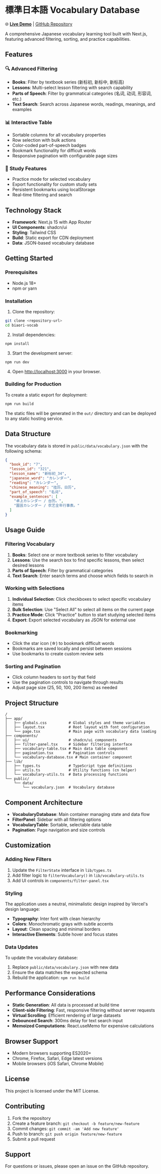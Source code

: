 # 標準日本語 Vocabulary Database

🌐 **[Live Demo](https://sandman-ren.github.io/biaori-vocab/)** | [GitHub Repository](https://github.com/Sandman-Ren/biaori-vocab)

A comprehensive Japanese vocabulary learning tool built with Next.js, featuring advanced filtering, sorting, and practice capabilities.

## Features

### 🔍 **Advanced Filtering**
- **Books**: Filter by textbook series (新标初, 新标中, 新标高)
- **Lessons**: Multi-select lesson filtering with search capability
- **Parts of Speech**: Filter by grammatical categories (名词, 动词, 形容词, etc.)
- **Text Search**: Search across Japanese words, readings, meanings, and examples

### 📊 **Interactive Table**
- Sortable columns for all vocabulary properties
- Row selection with bulk actions
- Color-coded part-of-speech badges
- Bookmark functionality for difficult words
- Responsive pagination with configurable page sizes

### 🎯 **Study Features**
- Practice mode for selected vocabulary
- Export functionality for custom study sets
- Persistent bookmarks using localStorage
- Real-time filtering and search

## Technology Stack

- **Framework**: Next.js 15 with App Router
- **UI Components**: shadcn/ui
- **Styling**: Tailwind CSS
- **Build**: Static export for CDN deployment
- **Data**: JSON-based vocabulary database

## Getting Started

### Prerequisites
- Node.js 18+ 
- npm or yarn

### Installation

1. Clone the repository:
```bash
git clone <repository-url>
cd biaori-vocab
```

2. Install dependencies:
```bash
npm install
```

3. Start the development server:
```bash
npm run dev
```

4. Open [http://localhost:3000](http://localhost:3000) in your browser.

### Building for Production

To create a static export for deployment:

```bash
npm run build
```

The static files will be generated in the `out/` directory and can be deployed to any static hosting service.

## Data Structure

The vocabulary data is stored in `public/data/vocabulary.json` with the following schema:

```json
{
  "book_id": "7",
  "lesson_id": "321", 
  "lesson_name": "新标初_34",
  "japanese_word": "カレンダー",
  "reading": "カレンダー",
  "chinese_meaning": "挂历，日历",
  "part_of_speech": "名词",
  "example_sentences": [
    "卓上カレンダー / 台历。",
    "園芸カレンダー / 农艺全年行事表。"
  ]
}
```

## Usage Guide

### Filtering Vocabulary

1. **Books**: Select one or more textbook series to filter vocabulary
2. **Lessons**: Use the search box to find specific lessons, then select desired lessons
3. **Parts of Speech**: Filter by grammatical categories
4. **Text Search**: Enter search terms and choose which fields to search in

### Working with Selections

1. **Individual Selection**: Click checkboxes to select specific vocabulary items
2. **Bulk Selection**: Use "Select All" to select all items on the current page
3. **Practice Mode**: Click "Practice" button to start studying selected items
4. **Export**: Export selected vocabulary as JSON for external use

### Bookmarking

- Click the star icon (☆) to bookmark difficult words
- Bookmarks are saved locally and persist between sessions
- Use bookmarks to create custom review sets

### Sorting and Pagination

- Click column headers to sort by that field
- Use the pagination controls to navigate through results
- Adjust page size (25, 50, 100, 200 items) as needed

## Project Structure

```
/
├── app/
│   ├── globals.css          # Global styles and theme variables
│   ├── layout.tsx           # Root layout with font configuration
│   └── page.tsx             # Main page with vocabulary data loading
├── components/
│   ├── ui/                  # shadcn/ui components
│   ├── filter-panel.tsx     # Sidebar filtering interface
│   ├── vocabulary-table.tsx # Main data table component
│   ├── pagination.tsx       # Pagination controls
│   └── vocabulary-database.tsx # Main container component
├── lib/
│   ├── types.ts             # TypeScript type definitions
│   ├── utils.ts             # Utility functions (cn helper)
│   └── vocabulary-utils.ts  # Data processing functions
└── public/
    └── data/
        └── vocabulary.json  # Vocabulary database
```

## Component Architecture

- **VocabularyDatabase**: Main container managing state and data flow
- **FilterPanel**: Sidebar with all filtering options
- **VocabularyTable**: Sortable, selectable data table
- **Pagination**: Page navigation and size controls

## Customization

### Adding New Filters

1. Update the `FilterState` interface in `lib/types.ts`
2. Add filter logic to `filterVocabulary()` in `lib/vocabulary-utils.ts`
3. Add UI controls in `components/filter-panel.tsx`

### Styling

The application uses a neutral, minimalistic design inspired by Vercel's design language:

- **Typography**: Inter font with clean hierarchy
- **Colors**: Monochromatic grays with subtle accents
- **Layout**: Clean spacing and minimal borders
- **Interactive Elements**: Subtle hover and focus states

### Data Updates

To update the vocabulary database:

1. Replace `public/data/vocabulary.json` with new data
2. Ensure the data matches the expected schema
3. Rebuild the application: `npm run build`

## Performance Considerations

- **Static Generation**: All data is processed at build time
- **Client-side Filtering**: Fast, responsive filtering without server requests
- **Virtual Scrolling**: Efficient rendering of large datasets
- **Debounced Search**: 300ms delay for text search input
- **Memoized Computations**: React.useMemo for expensive calculations

## Browser Support

- Modern browsers supporting ES2020+
- Chrome, Firefox, Safari, Edge latest versions
- Mobile browsers (iOS Safari, Chrome Mobile)

## License

This project is licensed under the MIT License.

## Contributing

1. Fork the repository
2. Create a feature branch: `git checkout -b feature/new-feature`
3. Commit changes: `git commit -am 'Add new feature'`
4. Push to branch: `git push origin feature/new-feature`
5. Submit a pull request

## Support

For questions or issues, please open an issue on the GitHub repository.
